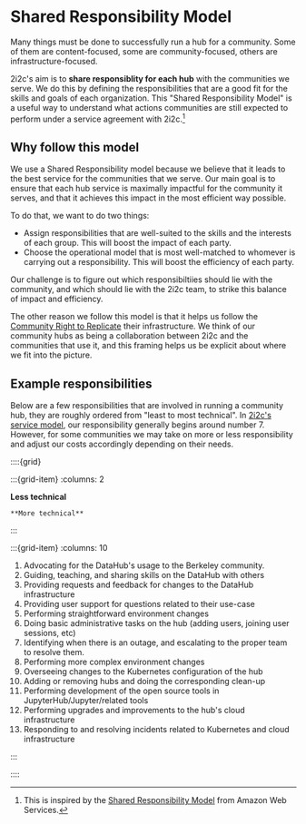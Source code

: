 # Shared Responsibility Model

Many things must be done to successfully run a hub for a community.
Some of them are content-focused, some are community-focused, others are infrastructure-focused.

2i2c's aim is to **share responsiblity for each hub** with the communities we serve. We do this by defining the responsibilities that are a good fit for the skills and goals of each organization.
This "Shared Responsibility Model" is a useful way to understand what actions communities are still expected to perform under a service agreement with 2i2c.[^1]

[^1]: This is inspired by the [Shared Responsibility Model](https://aws.amazon.com/compliance/shared-responsibility-model/) from Amazon Web Services.

## Why follow this model

We use a Shared Responsibility model because we believe that it leads to the best service for the communities that we serve.
Our main goal is to ensure that each hub service is maximally impactful for the community it serves, and that it achieves this impact in the most efficient way possible.

To do that, we want to do two things:

- Assign responsibilities that are well-suited to the skills and the interests of each group. This will boost the impact of each party.
- Choose the operational model that is most well-matched to whomever is carrying out a responsibility. This will boost the efficiency of each party.

Our challenge is to figure out which responsibiltiies should lie with the community, and which should lie with the 2i2c team, to strike this balance of impact and efficiency.

The other reason we follow this model is that it helps us follow the [Community Right to Replicate](https://2i2c.org/right-to-replicate) their infrastructure. We think of our community hubs as being a collaboration between 2i2c and the communities that use it, and this framing helps us be explicit about where we fit into the picture.

## Example responsibilities

Below are a few responsibilities that are involved in running a community hub, they are roughly ordered from "least to most technical".
In [2i2c's service model](overview.md), our responsibility generally begins around number 7.
However, for some communities we may take on more or less responsibility and adjust our costs accordingly depending on their needs.

::::{grid}

:::{grid-item}
:columns: 2

**Less technical**

```{div} mt-auto
**More technical**
```

:::

:::{grid-item}
:columns: 10

1. Advocating for the DataHub's usage to the Berkeley community.
1. Guiding, teaching, and sharing skills on the DataHub with others
1. Providing requests and feedback for changes to the DataHub infrastructure
1. Providing user support for questions related to their use-case
1. Performing straightforward environment changes
1. Doing basic administrative tasks on the hub (adding users, joining user sessions, etc)
1. Identifying when there is an outage, and escalating to the proper team to resolve them.
1. Performing more complex environment changes
1. Overseeing changes to the Kubernetes configuration of the hub
1. Adding or removing hubs and doing the corresponding clean-up
1. Performing development of the open source tools in JupyterHub/Jupyter/related tools
1. Performing upgrades and improvements to the hub's cloud infrastructure
1. Responding to and resolving incidents related to Kubernetes and cloud infrastructure

:::

::::

